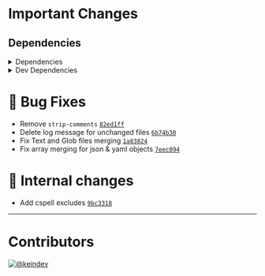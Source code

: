 # Important Changes

## Dependencies

<details>
<summary>Dependencies</summary>

- Added **[lodash.isequal](https://www.npmjs.com/package/lodash.isequal/v/4.5.0)** with `^4.5.0`
- Added **[lodash.unionwith](https://www.npmjs.com/package/lodash.unionwith/v/4.6.0)** with `^4.6.0`
- Removed **[strip-comments](https://www.npmjs.com/package/strip-comments/v/2.0.1)**, with `^2.0.1`

</details>

<details>
<summary>Dev Dependencies</summary>

- Added **[@types/lodash.isequal](https://www.npmjs.com/package/@types/lodash.isequal/v/4.5.5)** with `^4.5.5`
- Added **[@types/lodash.unionwith](https://www.npmjs.com/package/@types/lodash.unionwith/v/4.6.6)** with `^4.6.6`

</details>

# :bug: Bug Fixes

- Remove `strip-comments` [`82ed1ff`](https://github.com/keindev/standard-shared-config/commit/82ed1ffd26442d46cb915f3a00b7472e98708504)
- Delete log message for unchanged files [`6b74b30`](https://github.com/keindev/standard-shared-config/commit/6b74b301385a2badf37dec4d7489d49adc2c9c73)
- Fix Text and Glob files merging [`1a83824`](https://github.com/keindev/standard-shared-config/commit/1a83824e397ca13598a7167dfc319f4aca1dc8e9)
- Fix array merging for json & yaml objects [`7eec094`](https://github.com/keindev/standard-shared-config/commit/7eec094a3f4658e3c487591c94a7dce594d2e9a1)

# :memo: Internal changes

- Add cspell excludes [`9bc3318`](https://github.com/keindev/standard-shared-config/commit/9bc33188c921be59532bb5330201a5c09f4a61ac)

---

# Contributors

[![@keindev](https://avatars.githubusercontent.com/u/4527292?v=4&s=40)](https://github.com/keindev)
